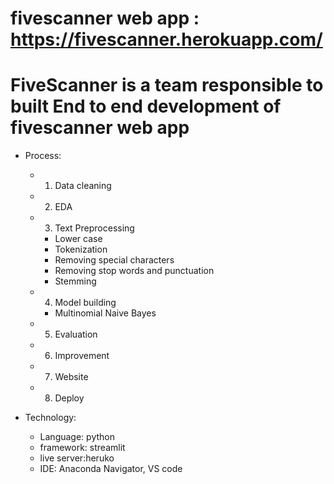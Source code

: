 # fivescanner web app : https://fivescanner.herokuapp.com/
# FiveScanner is a team responsible to built End to end development of fivescanner web app 

- Process:
  - 1. Data cleaning
  - 2. EDA
  - 3. Text Preprocessing
    - Lower case
    - Tokenization
    - Removing special characters
    - Removing stop words and punctuation
    - Stemming
  - 4. Model building
    - Multinomial Naive Bayes
  - 5. Evaluation
  - 6. Improvement
  - 7. Website
  - 8. Deploy
  
- Technology:
  - Language: python
  - framework: streamlit
  - live server:heruko
  - IDE: Anaconda Navigator, VS code
